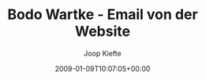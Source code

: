 ---
title: 'Bodo Wartke - Email von der Website'
posts: 2
hash: 'pVSybuKZ'
author: 'Joop Kiefte'
date: 2009-01-09T10:07:05+00:00
sources:
  - https://tokipona.yahoogroups.narkive.com/pVSybuKZ
---